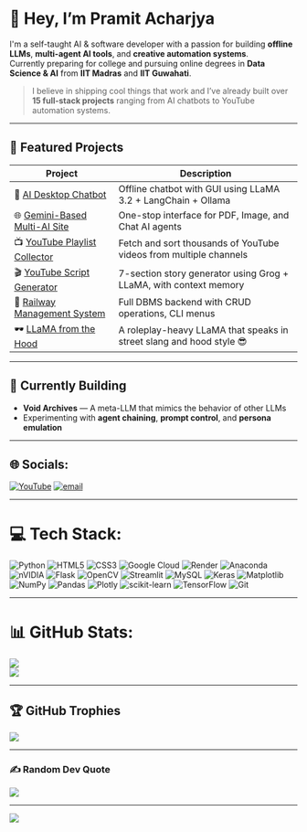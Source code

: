 # 👋 Hey, I’m Pramit Acharjya

I'm a self-taught AI & software developer with a passion for building **offline LLMs**, **multi-agent AI tools**, and **creative automation systems**.  
Currently preparing for college and pursuing online degrees in **Data Science & AI** from **IIT Madras** and **IIT Guwahati**.

> I believe in shipping cool things that work and I’ve already built over **15 full-stack projects** ranging from AI chatbots to YouTube automation systems.

---

## 🚀 Featured Projects

| Project | Description |
|--------|-------------|
| 🧠 [AI Desktop Chatbot](https://github.com/KaisoX24/Desktop-Ai-chatbot) | Offline chatbot with GUI using LLaMA 3.2 + LangChain + Ollama |
| 🌐 [Gemini-Based Multi-AI Site](https://github.com/KaisoX24/GEMINI-BASED-AI) | One-stop interface for PDF, Image, and Chat AI agents |
| 📺 [YouTube Playlist Collector](https://github.com/KaisoX24/YouTube-Video-Collector) | Fetch and sort thousands of YouTube videos from multiple channels |
| 🎬 [YouTube Script Generator](https://github.com/KaisoX24/Youtube-Video-Script-Generator) | 7-section story generator using Grog + LLaMA, with context memory |
| 🧮 [Railway Management System](https://github.com/KaisoX24/Railway-Management-System) | Full DBMS backend with CRUD operations, CLI menus |
| 🕶️ [LLaMA from the Hood](https://github.com/KaisoX24/Llama) | A roleplay-heavy LLaMA that speaks in street slang and hood style 😎 |

---

## 🧠 Currently Building

- **Void Archives** — A meta-LLM that mimics the behavior of other LLMs  
- Experimenting with **agent chaining**, **prompt control**, and **persona emulation**

---

## 🌐 Socials:
[![YouTube](https://img.shields.io/badge/YouTube-%23FF0000.svg?logo=YouTube&logoColor=white)](https://www.youtube.com/@KaisoGaming_AT)
[![email](https://img.shields.io/badge/Email-D14836?logo=gmail&logoColor=white)](mailto:acharjyapramit@gmail.com)

---

# 💻 Tech Stack:
![Python](https://img.shields.io/badge/python-3670A0?style=for-the-badge&logo=python&logoColor=ffdd54) ![HTML5](https://img.shields.io/badge/html5-%23E34F26.svg?style=for-the-badge&logo=html5&logoColor=white) ![CSS3](https://img.shields.io/badge/css3-%231572B6.svg?style=for-the-badge&logo=css3&logoColor=white) ![Google Cloud](https://img.shields.io/badge/GoogleCloud-%234285F4.svg?style=for-the-badge&logo=google-cloud&logoColor=white) ![Render](https://img.shields.io/badge/Render-%46E3B7.svg?style=for-the-badge&logo=render&logoColor=white) ![Anaconda](https://img.shields.io/badge/Anaconda-%2344A833.svg?style=for-the-badge&logo=anaconda&logoColor=white) ![nVIDIA](https://img.shields.io/badge/cuda-000000.svg?style=for-the-badge&logo=nVIDIA&logoColor=green) ![Flask](https://img.shields.io/badge/flask-%23000.svg?style=for-the-badge&logo=flask&logoColor=white) ![OpenCV](https://img.shields.io/badge/opencv-%23white.svg?style=for-the-badge&logo=opencv&logoColor=white) ![Streamlit](https://img.shields.io/badge/Streamlit-%23FE4B4B.svg?style=for-the-badge&logo=streamlit&logoColor=white) ![MySQL](https://img.shields.io/badge/mysql-4479A1.svg?style=for-the-badge&logo=mysql&logoColor=white) ![Keras](https://img.shields.io/badge/Keras-%23D00000.svg?style=for-the-badge&logo=Keras&logoColor=white) ![Matplotlib](https://img.shields.io/badge/Matplotlib-%23ffffff.svg?style=for-the-badge&logo=Matplotlib&logoColor=black) ![NumPy](https://img.shields.io/badge/numpy-%23013243.svg?style=for-the-badge&logo=numpy&logoColor=white) ![Pandas](https://img.shields.io/badge/pandas-%23150458.svg?style=for-the-badge&logo=pandas&logoColor=white) ![Plotly](https://img.shields.io/badge/Plotly-%233F4F75.svg?style=for-the-badge&logo=plotly&logoColor=white) ![scikit-learn](https://img.shields.io/badge/scikit--learn-%23F7931E.svg?style=for-the-badge&logo=scikit-learn&logoColor=white) ![TensorFlow](https://img.shields.io/badge/TensorFlow-%23FF6F00.svg?style=for-the-badge&logo=TensorFlow&logoColor=white) ![Git](https://img.shields.io/badge/git-%23F05033.svg?style=for-the-badge&logo=git&logoColor=white)

---

# 📊 GitHub Stats:
![](https://github-readme-stats.vercel.app/api?username=KaisoX24&theme=dark&hide_border=false&include_all_commits=false&count_private=false)<br/>
![](https://github-readme-stats.vercel.app/api/top-langs/?username=KaisoX24&theme=dark&hide_border=false&include_all_commits=false&count_private=false&layout=compact)

---

## 🏆 GitHub Trophies
![](https://github-profile-trophy.vercel.app/?username=KaisoX24&theme=radical&no-frame=true&no-bg=false&margin-w=4)

---

### ✍️ Random Dev Quote
![](https://quotes-github-readme.vercel.app/api?type=horizontal&theme=radical)

---
[![](https://visitcount.itsvg.in/api?id=KaisoX24&icon=0&color=0)](https://visitcount.itsvg.in)

